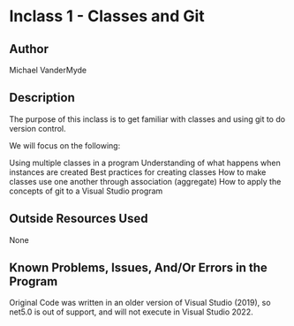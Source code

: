 # Inclass 1 - Classes and Git

## Author

Michael VanderMyde

## Description

The purpose of this inclass is to get familiar with classes and using git to do version control.

We will focus on the following:

Using multiple classes in a program
Understanding of what happens when instances are created
Best practices for creating classes
How to make classes use one another through association (aggregate)
How to apply the concepts of git to a Visual Studio program

## Outside Resources Used

None

## Known Problems, Issues, And/Or Errors in the Program

Original Code was written in an older version of Visual Studio (2019), so net5.0 is out of
support, and will not execute in Visual Studio 2022.
